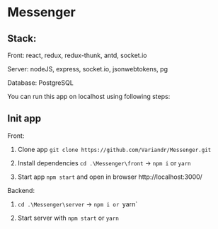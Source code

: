 # Messenger

<!-- The project was deployed [HERE](https://variandr.github.io/Messenger) -->

## Stack:

Front: react, redux, redux-thunk, antd, socket.io

Server: nodeJS, express, socket.io, jsonwebtokens, pg

Database: PostgreSQL

You can run this app on localhost using following steps:

## Init app

Front:

1. Clone app `git clone https://github.com/Variandr/Messenger.git`

2. Install dependencies `cd .\Messenger\front` -> `npm i` or `yarn`

3. Start app `npm start` and open in browser http://localhost:3000/

Backend:

1. `cd .\Messenger\server` -> `npm i or `yarn`

2. Start server with `npm start` or `yarn`
